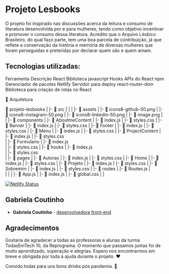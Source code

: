 # Projeto Lesbooks
  O projeto foi inspirado nas discussões acerca da leitura e consumo de literatura desenvolvida por e para mulheres, tendo como objetivo incentivar e promover o consumo dessa literatura. Acredito que o Arquivo Lésbico Brasileiro, do qual faço parte, tem uma boa parcela de contribuição, já que reflete a conservação da história e memória de diversas mulheres que foram perseguidas e preteridas por declarar quem são e quem amam.


## Tecnologias utilizadas:
Ferramenta 	Descrição
React 	Biblioteca javascript
Hooks 	APIs do React
npm 	Gerenciador de pacotes
Netlify 	Servidor para deploy
react-router-dom 	Biblioteca para criação de rotas no React

📁 Arquitetura

 📁 projeto-lesbooks
   |
   |-  📁 src
   |    |
   |    |- 📁 assets
   |         |- 📄 icons8-github-50.png
   |         |- 📄 icons8-instagram-50.png
   |         |- 📄 icons8-linkedin-50.png
   |         |- 📄 image.png
   |
   |    |- 📁 components
   |         |- 📁 AboutmeContent 
   |                |- 📄 index.js
   |                |- 📄 styles.css
   |         |- 📁 Banner
   |                |- 📄 index.js
   |                |- 📄 styles.css
   |         |- 📁 Footer 
   |                |- 📄 index.js
   |                |- 📄 styles.css
   |         |- 📁 Menu
   |                |- 📄 index.js
   |                |- 📄 styles.css
   |         |- 📁 ProjectContent 
   |                |- 📄 index.js
   |                |- 📄 styles.css         
   |    |- 📁 Formulario
   |          |- 📄 index.js       
   |          |- 📄 styles.css
   |    |- 📁 hooks
   |          |- 📄 index.js       
   |          |- 📄 styles.css   
   |    |- 📁 pages
   |         |- 📁 Autoras
   |                |- 📄 index.js
   |                |- 📄 styles.css
   |         |- 📁 Home
   |                |- 📄 index.js
   |                |- 📄 styles.css
   |         |- 📁 Projeto
   |                |- 📄 index.js
   |                |- 📄 styles.css
   |         |- 📁 Sobremim 
   |                |- 📄 index.js
   |                |- 📄 styles.css
   |    |- 📁 routes
   |         |- 📄 Routes.js 
   |    
   |
   |
   |    |- 📄 App.js
   |    |- 📄 index.js
   |    |- 📄 global.css
   |
   |



[![Netlify Status](https://api.netlify.com/api/v1/badges/0d145453-0779-4b74-b110-3e4d211fff40/deploy-status)](https://app.netlify.com/sites/projeto-final-lesbooks/deploys)

## Gabriela Coutinho
* **Gabriela Coutinho** - [desenvolvedora front-end](https://github.com/gabrielacsalesc)

## Agradecimentos
 Gostaria de agradecer a todas as professoras e alunas da turma TodasEmTech 10, da Reprograma. O momento que passamos juntas foi de muito aprendizado, superação e alegrias. Espero nos encontrarmos em breve e obrigada por toda a ajuda durante o projeto. ❤️ 

 Convido todas para uns bons drinks pós pandemia. 🍺 




